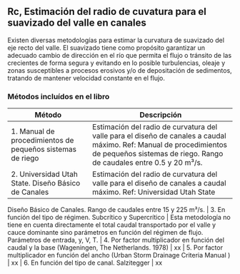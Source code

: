 ## Rc, Estimación del radio de cuvatura para el suavizado del valle en canales			

Existen diversas metodologías para estimar la curvatura de suavizado del eje recto del valle. El suavizado tiene como propósito garantizar un adecuado cambio de dirección en el río que permita el flujo o tránsito de las crecientes de forma segura y evitando en lo posible turbulencias, oleaje y zonas susceptibles a procesos erosivos y/o de depositación de sedimentos, tratando de mantener velocidad constante en el flujo.

### Métodos incluídos en el libro

Método | Descripción
--- | ---
| 1. Manual de procedimientos de pequeños sistemas de riego | Estimación del radio de curvatura del valle para el diseño de canales a caudal máximo. Ref: Manual de procedimientos de pequeños sistemas de riego. Rango de caudales entre 0.5 y 20 m³/s.
| 2. Universidad Utah State. Diseño Básico de Canales | Estimación del radio de curvatura del valle para el diseño de canales a caudal máximo. Ref: Universidad Utah State
Diseño Básico de Canales. Rango de caudales entre 15 y 225 m³/s.
| 3. En función del tipo de régimen. Subcrítico y Supercrítico | Esta metodología no tiene en cuenta directamente el total caudal transportado por el valle y cauce dominante sino parámetros en función del régimen de flujo. Parámetros de entrada, y, V, T.
| 4. Por factor multiplicador en función del caudal y la base (Wageningen, The Netherlands. 1978) | xx
| 5. Por factor multiplicador en función del ancho (Urban Storm Drainage Criteria Manual ) | xx
| 6. En función del tipo de canal. Salzitegger | xx
